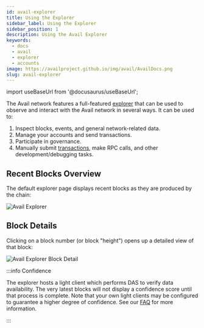 ```yaml
---
id: avail-explorer
title: Using the Explorer
sidebar_label: Using the Explorer
sidebar_position: 1
description: Using the Avail Explorer
keywords:
  - docs
  - avail
  - explorer
  - accounts
image: https://availproject.github.io/img/avail/AvailDocs.png
slug: avail-explorer
---
```

import useBaseUrl from '@docusaurus/useBaseUrl';

The Avail network features a full-featured
[explorer](https://kate.avail.tools/) that can be used to observe and
interact with the Avail network in several ways. It can be used to:

1. Inspect blocks, events, and general network-related data.
2. Manage your accounts and send transactions.
3. Participate in governance.
4. Manually submit
   [transactions](https://docs.substrate.io/v3/concepts/extrinsics/),
   make RPC calls, and other development/debugging tasks.

## Recent Blocks Overview

The default explorer page displays recent blocks as they are produced
by the chain:

![Avail Explorer](/img/avail/explorer.png)

## Block Details

Clicking on a block number (or block "height") opens up a detailed
view of that block:

![Avail Explorer Block Detail](/img/avail/explorer-block-detail.png)

:::info Confidence

The explorer hosts a light client which performs DAS to verify data
availability. The very latest blocks will not display a confidence
score until that process is complete. Note that your own light clients
may be configured to guarantee a higher degree of confidence. See our
[FAQ](/faq) for more information.

:::
